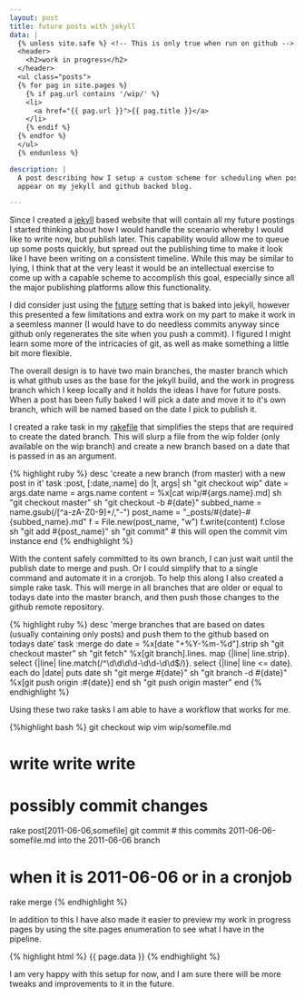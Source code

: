 ```yaml
---
layout: post
title: future posts with jekyll
data: |
  {% unless site.safe %} <!-- This is only true when run on github -->
  <header>
    <h2>work in progress</h2>
  </header>
  <ul class="posts">
  {% for pag in site.pages %}
    {% if pag.url contains '/wip/' %}
    <li>
      <a href="{{ pag.url }}">{{ pag.title }}</a>
    </li>
    {% endif %}
  {% endfor %}
  </ul>
  {% endunless %}

description: |
  A post describing how I setup a custom scheme for scheduling when posts will
  appear on my jekyll and github backed blog.

---
```


Since I created a [jekyll](https://github.com/mojombo/jekyll/) based website
that will contain all my future postings I started thinking about how I would
handle the scenario whereby I would like to write now, but publish later. This
capability would allow me to queue up some posts quickly, but spread out the
publishing time to make it look like I have been writing on a consistent
timeline. While this may be similar to lying, I think that at the very least it
would be an intellectual exercise to come up with a capable scheme to accomplish
this goal, especially since all the major publishing platforms allow this
functionality.

I did consider just using the
[future](https://github.com/mojombo/jekyll/wiki/Configuration) setting that is
baked into jekyll, however this presented a few limitations and extra work on my
part to make it work in a seemless manner (I would have to do needless commits
anyway since github only regenerates the site when you push a commit). I figured
I might learn some more of the intricacies of git, as well as make something a
little bit more flexible.

The overall design is to have two main branches, the master branch which is what
github uses as the base for the jekyll build, and the work in progress branch
which I keep locally and it holds the ideas I have for future posts. When a post
has been fully baked I will pick a date and move it to it's own branch, which
will be named based on the date I pick to publish it.

I created a rake task in my
[rakefile](https://github.com/barkmadley/barkmadley.github.com/blob/master/Rakefile)
that simplifies the steps that are required to create the dated branch. This
will slurp a file from the wip folder (only available on the wip branch) and
create a new branch based on a date that is passed in as an argument.

{% highlight ruby %}
desc 'create a new branch (from master) with a new post in it'
task :post, [:date,:name] do |t, args|
  sh "git checkout wip"
  date = args.date
  name = args.name
  content = %x[cat wip/#{args.name}.md]
  sh "git checkout master"
  sh "git checkout -b #{date}"
  subbed_name = name.gsub(/[^a-zA-Z0-9]+/,"-")
  post_name = "_posts/#{date}-#{subbed_name}.md"
  f = File.new(post_name, "w")
  f.write(content)
  f.close
  sh "git add #{post_name}"
  sh "git commit" # this will open the commit vim instance
end
{% endhighlight %}

With the content safely committed to its own branch, I can just wait until the
publish date to merge and push. Or I could simplify that to a single command and
automate it in a cronjob. To help this along I also created a simple rake task.
This will merge in all branches that are older or equal to todays date into the
master branch, and then push those changes to the github remote repository.

{% highlight ruby %}
desc 'merge branches that are based on dates (usually containing only posts) and push them to the github based on todays date'
task :merge do
  date = %x[date "+%Y-%m-%d"].strip
  sh "git checkout master"
  sh "git fetch"
  %x[git branch].lines.
    map    {|line| line.strip}.
    select {|line| line.match(/^\d\d\d\d-\d\d-\d\d$/)}.
    select {|line| line <= date}.
    each do |date|
    puts date
    sh "git merge #{date}"
    sh "git branch -d #{date}"
    %x[git push origin :#{date}]
  end
  sh "git push origin master"
end
{% endhighlight %}

Using these two rake tasks I am able to have a workflow that works for me.

{%highlight bash %}
git checkout wip
vim wip/somefile.md
# write write write
# possibly commit changes
rake post[2011-06-06,somefile]
git commit # this commits 2011-06-06-somefile.md into the 2011-06-06 branch
# when it is 2011-06-06 or in a cronjob
rake merge
{% endhighlight %}

In addition to this I have also made it easier to preview my work in progress
pages by using the site.pages enumeration to see what I have in the pipeline.

{% highlight html %}
{{ page.data }}
{% endhighlight %}

I am very happy with this setup for now, and I am sure there will be more tweaks
and improvements to it in the future.

